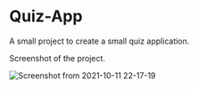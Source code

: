 # Quiz-App


A small project to create a small quiz application.


Screenshot of the project.


![Screenshot from 2021-10-11 22-17-19](https://user-images.githubusercontent.com/43684497/136826363-93aa438f-23da-4fb6-ad48-36753ae41f03.png)


